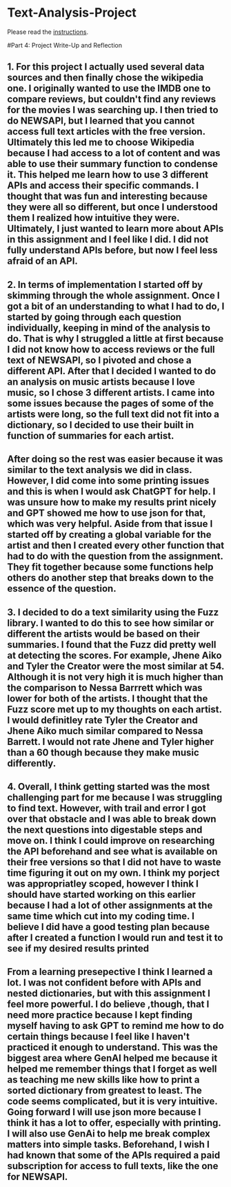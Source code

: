 # Text-Analysis-Project
Please read the [instructions](instructions.md).


#Part 4: Project Write-Up and Reflection
## 1. For this project I actually used several data sources and then finally chose the wikipedia one. I originally wanted to use the IMDB one to compare reviews, but couldn't find any reviews for the movies I was searching up. I then tried to do NEWSAPI, but I learned that you cannot access full text articles with the free version. Ultimately this led me to choose Wikipedia because I had access to a lot of content and was able to use their summary function to condense it. This helped me learn how to use 3 different APIs and access their specific commands. I thought that was fun and interesting because they were all so different, but once I understood them I realized how intuitive they were. Ultimately, I just wanted to learn more about APIs in this assignment and I feel like I did. I did not fully understand APIs before, but now I feel less afraid of an API.

## 2. In terms of implementation I started off by skimming through the whole assignment. Once I got a bit of an understanding to what I had to do, I started by going through each question individually, keeping in mind of the analysis to do. That is why I struggled a little at first because I did not know how to access reviews or the full text of NEWSAPI, so I pivoted and chose a different API. After that I decided I wanted to do an analysis on music artists because I love music, so I chose 3 different artists. I came into some issues because the pages of some of the artists were long, so the full text did not fit into a dictionary, so I decided to use their built in function of summaries for each artist. 

## After doing so the rest was easier because it was similar to the text analysis we did in class. However, I did come into some printing issues and this is when I would ask ChatGPT for help. I was unsure how to make my results print nicely and GPT showed me how to use json for that, which was very helpful. Aside from that issue I started off by creating a global variable for the artist and then I created every other function that had to do with the question from the assignment. They fit together because some functions help others do another step that breaks down to the essence of the question. 

## 3. I decided to do a text similarity using the Fuzz library. I wanted to do this to see how similar  or different the artists would be based on their summaries. I found that the Fuzz did pretty well at detecting the scores. For example, Jhene Aiko and Tyler the Creator were the most similar at 54. Although it is not very high it is much higher than the comparison to Nessa Barrrett which was lower for both of the artists. I thought that the Fuzz score met up to my thoughts on each artist. I would definitley rate Tyler the Creator and Jhene Aiko much similar compared to Nessa Barrett. I would not rate Jhene and Tyler higher than a 60 though because they make music differently. 

## 4. Overall, I think getting started was the most challenging part for me because I was struggling to find text. However, with trail and error I got over that obstacle and I was able to break down the next questions into digestable steps and move on. I think I could improve on researching the API beforehand and see what is available on their free versions so that I did not have to waste time figuring it out on my own. I think my porject was appropriatley scoped, however I think I should have started working on this earlier because I had a lot of other assignments at the same time which cut into my coding time. I believe I did have a good testing plan because after I created a function I would run and test it to see if my desired results printed

## From a learning presepective I think I learned a lot. I was not confident before with APIs and nested dictionaries, but with this assignment I feel more powerful. I do believe ,though, that I need more practice because I kept finding myself having to ask GPT to remind me how to do certain things because I feel like I haven't practiced it enough to understand. This was the biggest area where GenAI helped me because it helped me remember things that I forget as well as teaching me new skills like how to print a sorted dictionary from greatest to least. The code seems complicated, but it is very intuitive. Going forward I will use json more because I think it has a lot to offer, especially with printing. I will also use GenAi to help me break complex matters into simple tasks. Beforehand, I wish I had known that some of the APIs required a paid subscription for access to full texts, like the one for NEWSAPI. 